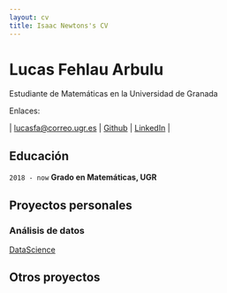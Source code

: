 ```yaml
---
layout: cv
title: Isaac Newtons's CV
---
```

# Lucas Fehlau Arbulu
Estudiante de Matemáticas en la Universidad de Granada

Enlaces:

<div>
| <a href="lucasfa@correo.ugr.es">lucasfa@correo.ugr.es</a>
| <a href="https://github.com/LucasFA">Github</a>
| <a href="https://www.linkedin.com/in/lucas-f-80a8b213a/">LinkedIn</a>
|
</div>


## Educación

`2018 - now`
__Grado en Matemáticas, UGR__

## Proyectos personales

### Análisis de datos

[DataScience](https://github.com/LucasFA/DataScience)

## Otros proyectos

<!-- 
### Programming Languages
- R
- Python
- TypeScript 
- Rust (beginner) -->


<!-- ### Footer

Last updated: May 2013 -->


